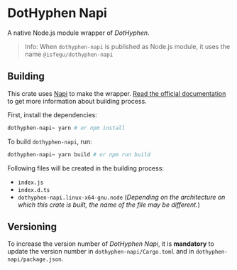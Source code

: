 # DotHyphen Napi

A native Node.js module wrapper of _DotHyphen_.

> Info: When `dothyphen-napi` is published as Node.js module, it uses the name `@isfegu/dothyphen-napi`

## Building

This crate uses [Napi](https://napi.rs/) to make the wrapper. [Read the official documentation](https://napi.rs/docs/introduction/getting-started) to get more information about building process.

First, install the dependencies:

```bash
dothyphen-napi~ yarn # or npm install
```

To build `dothyphen-napi`, run:

```bash
dothyphen-napi~ yarn build # or npm run build
```

Following files will be created in the building process:

* `index.js`
* `index.d.ts`
* `dothyphen-napi.linux-x64-gnu.node` (_Depending on the architecture on which this crate is built, the name of the file may be different._)

## Versioning

To increase the version number of _DotHyphen Napi_, it is __mandatory__ to update the version number in `dothyphen-napi/Cargo.toml` and in `dothyphen-napi/package.json`.
